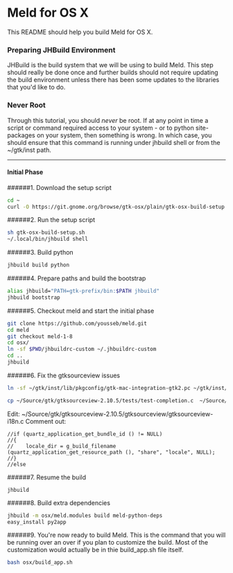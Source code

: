 # Meld for OS X

This README should help you build Meld for OS X. 

### Preparing JHBuild Environment

JHBuild is the build system that we will be using to build Meld. This step should really be done once and further builds should not require updating the build environment unless there has been some updates to the libraries that you'd like to do.

### Never Root

Through this tutorial, you should *never* be root. If at any point in time a script or command required access to your system - or to python site-packages on your system, then something is wrong. In which case, you should ensure that this command is running under jhbuild shell or from the ~/gtk/inst path. 

---

#### Initial Phase ####

######1. Download the setup script
```bash
cd ~
curl -O https://git.gnome.org/browse/gtk-osx/plain/gtk-osx-build-setup.sh
```

######2. Run the setup script
```bash
sh gtk-osx-build-setup.sh
~/.local/bin/jhbuild shell
```

######3. Build python
```bash
jhbuild build python
```

######4. Prepare paths and build the bootstrap
```bash
alias jhbuild="PATH=gtk-prefix/bin:$PATH jhbuild"
jhbuild bootstrap
```

######5. Checkout meld and start the initial phase
```bash
git clone https://github.com/yousseb/meld.git
cd meld
git checkout meld-1-8
cd osx/
ln -sf $PWD/jhbuildrc-custom ~/.jhbuildrc-custom
cd ..
jhbuild
```

######6. Fix the gtksourceview issues
```bash
ln -sf ~/gtk/inst/lib/pkgconfig/gtk-mac-integration-gtk2.pc ~/gtk/inst/lib/pkgconfig/gtk-mac-integration.pc
```
```bash
cp ~/Source/gtk/gtksourceview-2.10.5/tests/test-completion.c  ~/Source/gtk/gtksourceview-2.10.5/tests/test-widget.c
```
Edit: ~/Source/gtk/gtksourceview-2.10.5/gtksourceview/gtksourceview-i18n.c
Comment out: 
```
//if (quartz_application_get_bundle_id () != NULL)
//{
//    locale_dir = g_build_filename (quartz_application_get_resource_path (), "share", "locale", NULL);
//}
//else
```

######7. Resume the build
```
jhbuild
```

######8. Build extra dependencies
```bash
jhbuild -m osx/meld.modules build meld-python-deps
easy_install py2app
```

######9. You're now ready to build Meld. 
This is the command that you will be running over an over if you plan to customize the build. Most of the customization would actually be in thie build_app.sh file itself.
```bash
bash osx/build_app.sh
```
